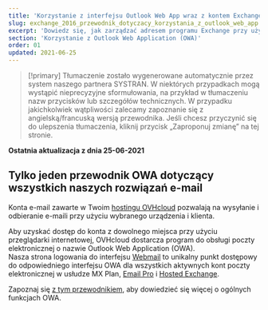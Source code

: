 ```yaml
---
title: 'Korzystanie z interfejsu Outlook Web App wraz z kontem Exchange'
slug: exchange_2016_przewodnik_dotyczacy_korzystania_z_outlook_web_app
excerpt: 'Dowiedz się, jak zarządzać adresem programu Exchange przy użyciu interfejsu OWA webmail'
section: 'Korzystanie z Outlook Web Application (OWA)'
order: 01
updated: 2021-06-25
---
```


> [!primary]
> Tłumaczenie zostało wygenerowane automatycznie przez system naszego partnera SYSTRAN. W niektórych przypadkach mogą wystąpić nieprecyzyjne sformułowania, na przykład w tłumaczeniu nazw przycisków lub szczegółów technicznych. W przypadku jakichkolwiek wątpliwości zalecamy zapoznanie się z angielską/francuską wersją przewodnika. Jeśli chcesz przyczynić się do ulepszenia tłumaczenia, kliknij przycisk „Zaproponuj zmianę” na tej stronie.
>

**Ostatnia aktualizacja z dnia 25-06-2021**

## Tylko jeden przewodnik OWA dotyczący wszystkich naszych rozwiązań e-mail

Konta e-mail zawarte w Twoim [hostingu OVHcloud](https://www.ovhcloud.com/pl/web-hosting/) pozwalają na wysyłanie i odbieranie e-maili przy użyciu wybranego urządzenia i klienta.

Aby uzyskać dostęp do konta z dowolnego miejsca przy użyciu przeglądarki internetowej, OVHcloud dostarcza program do obsługi poczty elektronicznej o nazwie Outlook Web Application (OWA).
<br>Nasza strona logowania do interfejsu [Webmail](https://www.ovh.pl/mail/) to unikalny punkt dostępowy do odpowiedniego interfejsu OWA dla wszystkich aktywnych kont poczty elektronicznej w usłudze MX Plan, [Email Pro](https://www.ovhcloud.com/pl/emails/email-pro/) i [Hosted Exchange](https://www.ovhcloud.com/pl/emails/hosted-exchange/).

Zapoznaj się [z tym przewodnikiem](https://docs.ovh.com/pl/emails/korzystanie-owa/), aby dowiedzieć się więcej o ogólnych funkcjach OWA.


